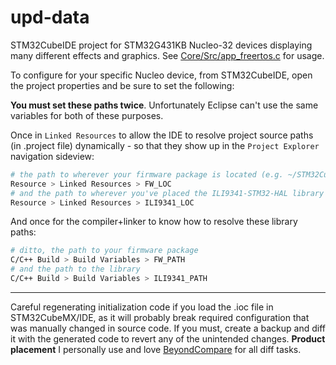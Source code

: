 # upd-data
STM32CubeIDE project for STM32G431KB Nucleo-32 devices displaying many different effects and graphics. See [Core/Src/app_freertos.c](Core/Src/app_freertos.c) for usage.

To configure for your specific Nucleo device, from STM32CubeIDE, open the project properties and be sure to set the following:

**You must set these paths twice**. Unfortunately Eclipse can't use the same variables for both of these purposes.

Once in `Linked Resources` to allow the IDE to resolve project source paths (in .project file) dynamically - so that they show up in the `Project Explorer` navigation sideview:
```sh
# the path to wherever your firmware package is located (e.g. ~/STM32Cube/Repository/STM32Cube_FW_G4_V1.1.0)
Resource > Linked Resources > FW_LOC
# and the path to wherever you've placed the ILI9341-STM32-HAL library (e.g. ~/src/ILI9341-STM32-HAL/ILI9341)
Resource > Linked Resources > ILI9341_LOC
```

And once for the compiler+linker to know how to resolve these library paths:
```sh
# ditto, the path to your firmware package
C/C++ Build > Build Variables > FW_PATH
# and the path to the library
C/C++ Build > Build Variables > ILI9341_PATH
```

---

Careful regenerating initialization code if you load the .ioc file in STM32CubeMX/IDE, as it will probably break required configuration that was manually changed in source code. If you must, create a backup and diff it with the generated code to revert any of the unintended changes. **Product placement** I personally use and love [BeyondCompare](https://www.scootersoftware.com) for all diff tasks.


